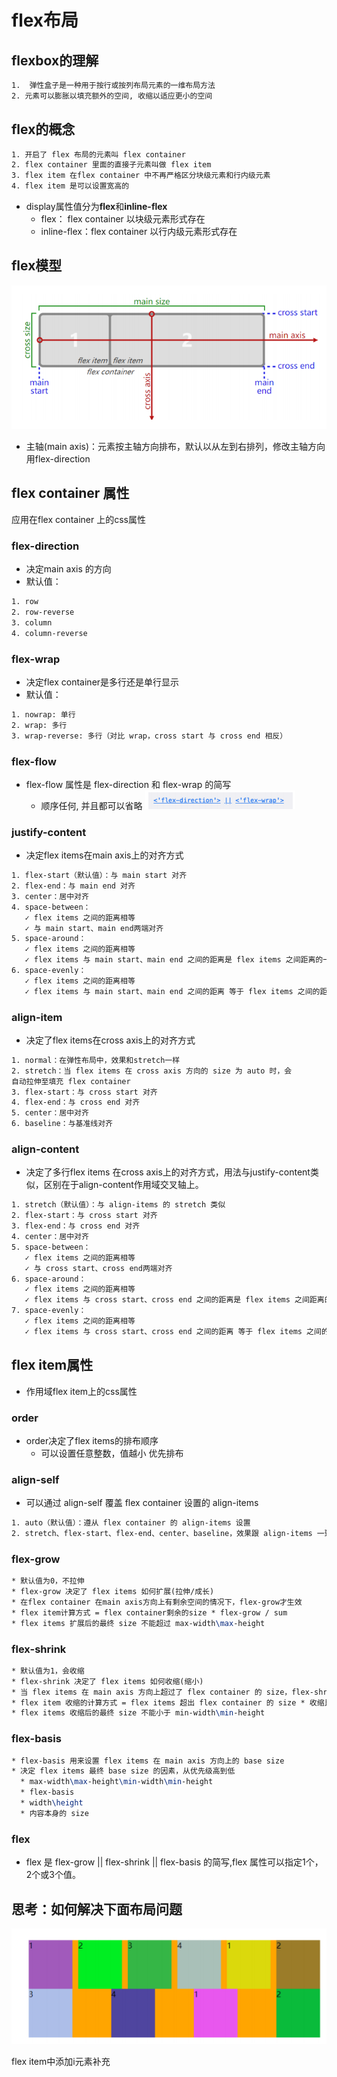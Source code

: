 # flex布局

## flexbox的理解
```tex
1.  弹性盒子是一种用于按行或按列布局元素的一维布局方法
2. 元素可以膨胀以填充额外的空间, 收缩以适应更小的空间
```

## flex的概念
```tex
1. 开启了 flex 布局的元素叫 flex container
2. flex container 里面的直接子元素叫做 flex item
3. flex item 在flex container 中不再严格区分块级元素和行内级元素
4. flex item 是可以设置宽高的
```
* display属性值分为**flex**和**inline-flex**
  * flex： flex container 以块级元素形式存在
  * inline-flex：flex container 以行内级元素形式存在

## flex模型
![flex模型](/images/flex-model.png)
* 主轴(main axis)：元素按主轴方向排布，默认以从左到右排列，修改主轴方向 用flex-direction

## flex container 属性
应用在flex container 上的css属性

### flex-direction
* 决定main axis 的方向
* 默认值：
```tex
1. row 
2. row-reverse
3. column
4. column-reverse
```

### flex-wrap 
* 决定flex container是多行还是单行显示
* 默认值：
```tex
1. nowrap: 单行
2. wrap: 多行
3. wrap-reverse: 多行（对比 wrap，cross start 与 cross end 相反）
```

### flex-flow
* flex-flow 属性是 flex-direction 和 flex-wrap 的简写
  * 顺序任何, 并且都可以省略
  ![flex-flow](/images/flex-flow.png)

### justify-content
* 决定flex items在main axis上的对齐方式
```tex
1. flex-start（默认值）：与 main start 对齐
2. flex-end：与 main end 对齐
3. center：居中对齐
4. space-between： 
   ✓ flex items 之间的距离相等
   ✓ 与 main start、main end两端对齐
5. space-around： 
   ✓ flex items 之间的距离相等
   ✓ flex items 与 main start、main end 之间的距离是 flex items 之间距离的一半
6. space-evenly： 
   ✓ flex items 之间的距离相等
   ✓ flex items 与 main start、main end 之间的距离 等于 flex items 之间的距离
```

### align-item
* 决定了flex items在cross axis上的对齐方式
```tex
1. normal：在弹性布局中，效果和stretch一样
2. stretch：当 flex items 在 cross axis 方向的 size 为 auto 时，会
自动拉伸至填充 flex container
3. flex-start：与 cross start 对齐
4. flex-end：与 cross end 对齐
5. center：居中对齐
6. baseline：与基准线对齐
```


### align-content
* 决定了多行flex items 在cross axis上的对齐方式，用法与justify-content类似，区别在于align-content作用域交叉轴上。
```tex
1. stretch（默认值）：与 align-items 的 stretch 类似
2. flex-start：与 cross start 对齐
3. flex-end：与 cross end 对齐
4. center：居中对齐
5. space-between：
   ✓ flex items 之间的距离相等
   ✓ 与 cross start、cross end两端对齐
6. space-around： 
   ✓ flex items 之间的距离相等
   ✓ flex items 与 cross start、cross end 之间的距离是 flex items 之间距离的一半
7. space-evenly： 
   ✓ flex items 之间的距离相等
   ✓ flex items 与 cross start、cross end 之间的距离 等于 flex items 之间的距离
```


## flex item属性
* 作用域flex item上的css属性

### order 
* order决定了flex items的排布顺序
  * 可以设置任意整数，值越小 优先排布

### align-self
* 可以通过 align-self 覆盖 flex container 设置的 align-items
```tex
1. auto（默认值）：遵从 flex container 的 align-items 设置
2. stretch、flex-start、flex-end、center、baseline，效果跟 align-items 一致
```

### flex-grow
```tex
* 默认值为0，不拉伸
* flex-grow 决定了 flex items 如何扩展(拉伸/成长)
* 在flex container 在main axis方向上有剩余空间的情况下，flex-grow才生效
* flex item计算方式 = flex container剩余的size * flex-grow / sum
* flex items 扩展后的最终 size 不能超过 max-width\max-height
```
### flex-shrink
```tex
* 默认值为1，会收缩
* flex-shrink 决定了 flex items 如何收缩(缩小)
* 当 flex items 在 main axis 方向上超过了 flex container 的 size，flex-shrink 属性才会有效
* flex item 收缩的计算方式 = flex items 超出 flex container 的 size * 收缩比例 / 所有 flex items 的收缩比例之和
* flex items 收缩后的最终 size 不能小于 min-width\min-height
```
### flex-basis
```tex
* flex-basis 用来设置 flex items 在 main axis 方向上的 base size
* 决定 flex items 最终 base size 的因素，从优先级高到低
  * max-width\max-height\min-width\min-height
  * flex-basis
  * width\height
  * 内容本身的 size
```
### flex 
* flex 是 flex-grow || flex-shrink || flex-basis 的简写,flex 属性可以指定1个，2个或3个值。


## 思考：如何解决下面布局问题
![flex-p](/images/flex-p.png)

flex item中添加i元素补充